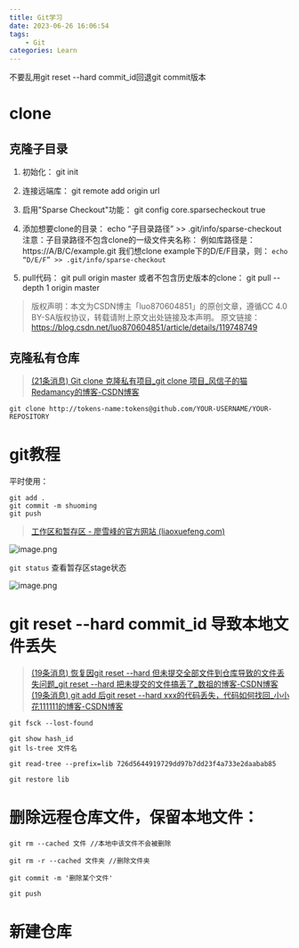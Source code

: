 ```yaml
---
title: Git学习
date: 2023-06-26 16:06:54
tags:
    - Git
categories: Learn
---
```


不要乱用git reset --hard commit_id回退git commit版本

<!-- more -->

# clone

## 克隆子目录

1. 初始化：
git init

2. 连接远端库：
git remote add origin url

3. 启用"Sparse Checkout"功能：
git config core.sparsecheckout true

4. 添加想要clone的目录：
echo “子目录路径” >> .git/info/sparse-checkout
注意：子目录路径不包含clone的一级文件夹名称：
例如库路径是：
https://A/B/C/example.git
我们想clone example下的D/E/F目录，则：
`echo “D/E/F” >> .git/info/sparse-checkout`

5. pull代码：
git pull origin master
或者不包含历史版本的clone：
git pull --depth 1 origin master


>版权声明：本文为CSDN博主「luo870604851」的原创文章，遵循CC 4.0 BY-SA版权协议，转载请附上原文出处链接及本声明。
>原文链接：https://blog.csdn.net/luo870604851/article/details/119748749

## 克隆私有仓库

>[(21条消息) Git clone 克隆私有项目_git clone 项目_风信子的猫Redamancy的博客-CSDN博客](https://blog.csdn.net/weixin_45508265/article/details/124340158)

`git clone http://tokens-name:tokens@github.com/YOUR-USERNAME/YOUR-REPOSITORY`

# git教程

平时使用：
```
git add .
git commit -m shuoming
git push
```

>[工作区和暂存区 - 廖雪峰的官方网站 (liaoxuefeng.com)](https://www.liaoxuefeng.com/wiki/896043488029600/897271968352576)

![image.png](https://raw.githubusercontent.com/yq010105/Blog_images/main/pictures/20230626160832.png)

`git status` 查看暂存区stage状态

![image.png](https://raw.githubusercontent.com/yq010105/Blog_images/main/pictures/20230626161153.png)


# git reset --hard commit_id 导致本地文件丢失

>[(19条消息) 恢复因git reset --hard 但未提交全部文件到仓库导致的文件丢失问题_git reset --hard 把未提交的文件搞丢了_数祖的博客-CSDN博客](https://blog.csdn.net/qq_56098414/article/details/121291539)
>[(19条消息) git add 后git reset --hard xxx的代码丢失，代码如何找回_小小花111111的博客-CSDN博客](https://blog.csdn.net/chailihua0826/article/details/94619904?utm_medium=distribute.pc_relevant.none-task-blog-2~default~baidujs_baidulandingword~default-1-94619904-blog-121291539.235^v38^pc_relevant_anti_vip_base&spm=1001.2101.3001.4242.2&utm_relevant_index=4)

```
git fsck --lost-found

git show hash_id
git ls-tree 文件名

git read-tree --prefix=lib 726d5644919729dd97b7dd23f4a733e2daabab85

git restore lib

```

# 删除远程仓库文件，保留本地文件：

```
git rm --cached 文件 //本地中该文件不会被删除

git rm -r --cached 文件夹 //删除文件夹

git commit -m '删除某个文件'

git push
```

# 新建仓库




